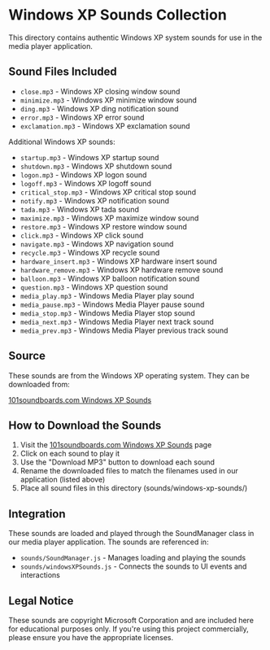 # Windows XP Sounds Collection

This directory contains authentic Windows XP system sounds for use in the media player application.

## Sound Files Included

- `close.mp3` - Windows XP closing window sound
- `minimize.mp3` - Windows XP minimize window sound
- `ding.mp3` - Windows XP ding notification sound
- `error.mp3` - Windows XP error sound
- `exclamation.mp3` - Windows XP exclamation sound

Additional Windows XP sounds:
- `startup.mp3` - Windows XP startup sound
- `shutdown.mp3` - Windows XP shutdown sound
- `logon.mp3` - Windows XP logon sound
- `logoff.mp3` - Windows XP logoff sound
- `critical_stop.mp3` - Windows XP critical stop sound
- `notify.mp3` - Windows XP notification sound
- `tada.mp3` - Windows XP tada sound
- `maximize.mp3` - Windows XP maximize window sound
- `restore.mp3` - Windows XP restore window sound
- `click.mp3` - Windows XP click sound
- `navigate.mp3` - Windows XP navigation sound
- `recycle.mp3` - Windows XP recycle sound
- `hardware_insert.mp3` - Windows XP hardware insert sound
- `hardware_remove.mp3` - Windows XP hardware remove sound
- `balloon.mp3` - Windows XP balloon notification sound
- `question.mp3` - Windows XP question sound
- `media_play.mp3` - Windows Media Player play sound
- `media_pause.mp3` - Windows Media Player pause sound
- `media_stop.mp3` - Windows Media Player stop sound
- `media_next.mp3` - Windows Media Player next track sound
- `media_prev.mp3` - Windows Media Player previous track sound

## Source

These sounds are from the Windows XP operating system. They can be downloaded from:

[101soundboards.com Windows XP Sounds](https://www.101soundboards.com/boards/33948-windows-xp-sounds)

## How to Download the Sounds

1. Visit the [101soundboards.com Windows XP Sounds](https://www.101soundboards.com/boards/33948-windows-xp-sounds) page
2. Click on each sound to play it
3. Use the "Download MP3" button to download each sound
4. Rename the downloaded files to match the filenames used in our application (listed above)
5. Place all sound files in this directory (sounds/windows-xp-sounds/)

## Integration

These sounds are loaded and played through the SoundManager class in our media player application. The sounds are referenced in:

- `sounds/SoundManager.js` - Manages loading and playing the sounds
- `sounds/windowsXPSounds.js` - Connects the sounds to UI events and interactions

## Legal Notice

These sounds are copyright Microsoft Corporation and are included here for educational purposes only. If you're using this project commercially, please ensure you have the appropriate licenses.

